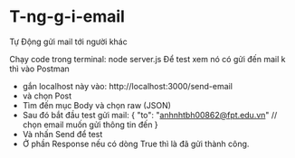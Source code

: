 ﻿# T-ng-g-i-email
Tự Động gửi mail tới người khác

Chạy code trong terminal: node server.js
Để test xem nó có gửi đến mail k thì vào Postman
+ gắn localhost này vào: http://localhost:3000/send-email
+ và chọn Post
+ Tìm đến mục Body và chọn raw (JSON)
+ Sau đó bắt đầu test gửi mail:
{
"to": "anhnhtbh00862@fpt.edu.vn"  // chọn email muốn gửi thông tin đến
}
+ Và nhấn Send để test
+ Ở phần Response nếu có dòng True thì là đã gửi thành công.
